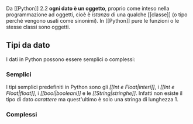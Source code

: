 Da [[Python]] 2.2 __ogni dato è un oggetto__, proprio come inteso nella programmazione ad oggetti, cioè è _istanza_ di una qualche [[classe]] (o tipo perché vengono usati come sinonimi).
In [[Python]] pure le funzioni o le stesse classi sono oggetti.

## Tipi da dato
I dati in Python possono essere semplici o complessi:

### Semplici
I tipi semplici predefiniti in Python sono gli _[[Int e Float|interi]]_, i _[[Int e Float|float]]_, i _[[bool|booleani]]_ e le _[[String|stringhe]]_.
Infatti non esiste il tipo di dato _carattere_ ma quest'ultimo è solo una stringa di lunghezza 1.

### Complessi
